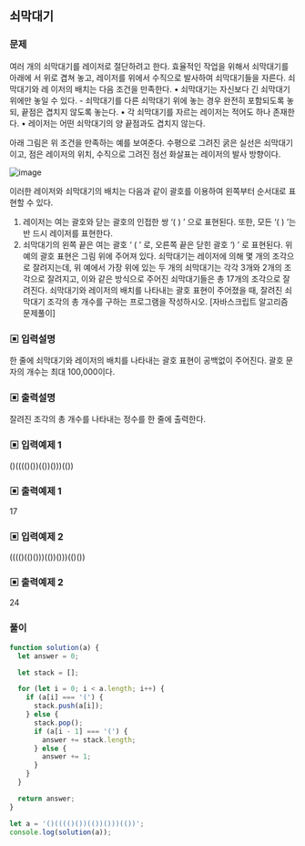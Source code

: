 ## 쇠막대기

### 문제

여러 개의 쇠막대기를 레이저로 절단하려고 한다. 효율적인 작업을 위해서 쇠막대기를 아래에
서 위로 겹쳐 놓고, 레이저를 위에서 수직으로 발사하여 쇠막대기들을 자른다. 쇠막대기와 레
이저의 배치는 다음 조건을 만족한다.
• 쇠막대기는 자신보다 긴 쇠막대기 위에만 놓일 수 있다. - 쇠막대기를 다른 쇠막대기 위에
놓는 경우 완전히 포함되도록 놓되, 끝점은 겹치지 않도록 놓는다.
• 각 쇠막대기를 자르는 레이저는 적어도 하나 존재한다.
• 레이저는 어떤 쇠막대기의 양 끝점과도 겹치지 않는다.

아래 그림은 위 조건을 만족하는 예를 보여준다. 수평으로 그려진 굵은 실선은 쇠막대기이고,
점은 레이저의 위치, 수직으로 그려진 점선 화살표는 레이저의 발사 방향이다.

![image](https://user-images.githubusercontent.com/42693257/131992720-e20a58f3-1545-4379-9e30-0029142390c6.png)

이러한 레이저와 쇠막대기의 배치는 다음과 같이 괄호를 이용하여 왼쪽부터 순서대로 표현할 수 있다.

1. 레이저는 여는 괄호와 닫는 괄호의 인접한 쌍 ‘( ) ’ 으로 표현된다. 또한, 모든 ‘( ) ’는 반
   드시 레이저를 표현한다.
2. 쇠막대기의 왼쪽 끝은 여는 괄호 ‘ ( ’ 로, 오른쪽 끝은 닫힌 괄호 ‘) ’ 로 표현된다.
   위 예의 괄호 표현은 그림 위에 주어져 있다.
   쇠막대기는 레이저에 의해 몇 개의 조각으로 잘려지는데, 위 예에서 가장 위에 있는 두 개의
   쇠막대기는 각각 3개와 2개의 조각으로 잘려지고, 이와 같은 방식으로 주어진 쇠막대기들은
   총 17개의 조각으로 잘려진다.
   쇠막대기와 레이저의 배치를 나타내는 괄호 표현이 주어졌을 때, 잘려진 쇠막대기 조각의 총
   개수를 구하는 프로그램을 작성하시오.
   [자바스크립트 알고리즘 문제풀이]

### ▣ 입력설명

한 줄에 쇠막대기와 레이저의 배치를 나타내는 괄호 표현이 공백없이 주어진다. 괄호 문자의
개수는 최대 100,000이다.

### ▣ 출력설명

잘려진 조각의 총 개수를 나타내는 정수를 한 줄에 출력한다.

### ▣ 입력예제 1

()(((()())(())()))(())

### ▣ 출력예제 1

17

### ▣ 입력예제 2

(((()(()()))(())()))(()())

### ▣ 출력예제 2

24

### 풀이

```js
function solution(a) {
  let answer = 0;

  let stack = [];

  for (let i = 0; i < a.length; i++) {
    if (a[i] === '(') {
      stack.push(a[i]);
    } else {
      stack.pop();
      if (a[i - 1] === '(') {
        answer += stack.length;
      } else {
        answer += 1;
      }
    }
  }

  return answer;
}

let a = '()(((()())(())()))(())';
console.log(solution(a));
```
